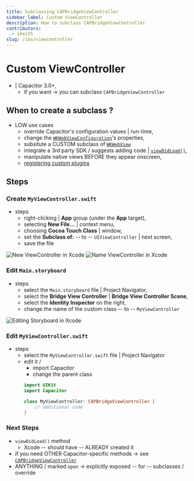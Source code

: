 ```yaml
---
title: Subclassing CAPBridgeViewController
sidebar_label: Custom ViewController
description: How to subclass CAPBridgeViewController
contributors:
  - ikeith
slug: /ios/viewcontroller
---
```


# Custom ViewController

* | Capacitor 3.0+,
  * if you want -> you can subclass `CAPBridgeViewController`

## When to create a subclass ?

* LOW use cases
  * override Capacitor's configuration values | run-time,
  * change the [`WKWebViewConfiguration`](https://developer.apple.com/documentation/webkit/wkwebviewconfiguration)'s properties,
  * subsitute a CUSTOM subclass of [`WKWebView`](https://developer.apple.com/documentation/webkit/wkwebview)
  * integrate a 3rd party SDK / suggests adding code | [`viewDidLoad()`](https://developer.apple.com/documentation/uikit/uiviewcontroller/1621495-viewdidload),
  * manipulate native views BEFORE they appear onscreen,
  * [registering custom plugins](../ios/custom-code.md)

## Steps

### Create `MyViewController.swift`

* steps
  * right-clicking | **App** group (under the **App** target),
  * selecting **New File...** | context menu,
  * choosing **Cocoa Touch Class** | window,
  * set the **Subclass of:** -- to -- `UIViewController` | next screen,
  * save the file

![New ViewController in Xcode](../../../static/img/v6/docs/ios/xcode-create-viewcontroller.png)
![Name ViewController in Xcode](../../../static/img/v6/docs/ios/xcode-name-viewcontroller.png)

### Edit `Main.storyboard`

* steps
  * select the `Main.storyboard` file | Project Navigator,
  * select the **Bridge View Controller** | **Bridge View Controller Scene**,
  * select the **Identity Inspector** on the right,
  * change the name of the custom class -- to -- `MyViewController`

![Editing Storyboard in Xcode](../../../static/img/v6/docs/ios/xcode-edit-storyboard.png)

### Edit `MyViewController.swift`

* steps
  * select the `MyViewController.swift` file | Project Navigator
  * edit it / 
    * import Capacitor
    * change the parent class
    ```swift
    import UIKit
    import Capacitor
    
    class MyViewController: CAPBridgeViewController {
        // additional code
    }
    ```

### Next Steps

* `viewDidLoad()` method
  * Xcode -- should have -- ALREADY created it
* if you need OTHER Capacitor-specific methods -> see [`CAPBridgeViewController`](https://github.com/ionic-team/capacitor/blob/main/ios/Capacitor/Capacitor/CAPBridgeViewController.swift) 
* ANYTHING / marked `open` -> explicitly exposed -- for -- subclasses / override
